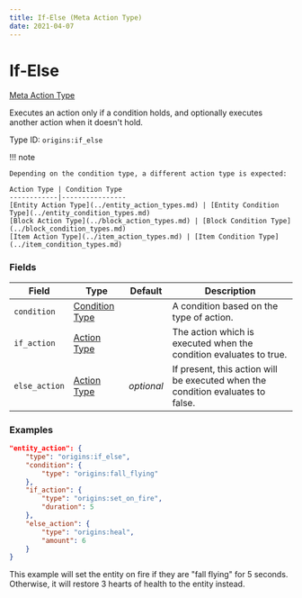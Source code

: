 ```yaml
---
title: If-Else (Meta Action Type)
date: 2021-04-07
---
```


# If-Else

[Meta Action Type](../meta_action_types.md)

Executes an action only if a condition holds, and optionally executes another action when it doesn't hold.

Type ID: `origins:if_else`

!!! note

    Depending on the condition type, a different action type is expected:
    
    Action Type | Condition Type
    ------------|----------------
    [Entity Action Type](../entity_action_types.md) | [Entity Condition Type](../entity_condition_types.md)
    [Block Action Type](../block_action_types.md) | [Block Condition Type](../block_condition_types.md)
    [Item Action Type](../item_action_types.md) | [Item Condition Type](../item_condition_types.md)


### Fields

Field  | Type | Default | Description
-------|------|---------|-------------
`condition` | [Condition Type](../condition_types.md) | | A condition based on the type of action.
`if_action` | [Action Type](../action_types.md) | | The action which is executed when the condition evaluates to true.
`else_action` | [Action Type](../action_types.md) | _optional_ | If present, this action will be executed when the condition evaluates to false.


### Examples

```json
"entity_action": {
    "type": "origins:if_else",
    "condition": {
        "type": "origins:fall_flying"
    },
    "if_action": {
        "type": "origins:set_on_fire",
        "duration": 5
    },
    "else_action": {
        "type": "origins:heal",
        "amount": 6
    }
}
```

This example will set the entity on fire if they are "fall flying" for 5 seconds. Otherwise, it will restore 3 hearts of health to the entity instead.
